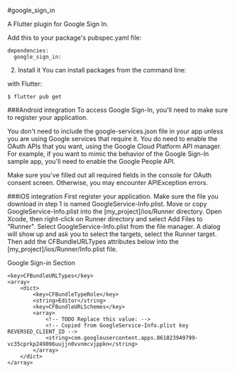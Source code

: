 #google_sign_in

A Flutter plugin for Google Sign In.

Add this to your package's pubspec.yaml file:

````
dependencies:
  google_sign_in:
````
2. Install it
You can install packages from the command line:

with Flutter:

````
$ flutter pub get
````

###Android integration
To access Google Sign-In, you'll need to make sure to register your application.

You don't need to include the google-services.json file in your app unless you are using Google services that require it. You do need to enable the OAuth APIs that you want, using the Google Cloud Platform API manager. For example, if you want to mimic the behavior of the Google Sign-In sample app, you'll need to enable the Google People API.

Make sure you've filled out all required fields in the console for OAuth consent screen. Otherwise, you may encounter APIException errors.

###iOS integration
First register your application.
Make sure the file you download in step 1 is named GoogleService-Info.plist.
Move or copy GoogleService-Info.plist into the [my_project]/ios/Runner directory.
Open Xcode, then right-click on Runner directory and select Add Files to "Runner".
Select GoogleService-Info.plist from the file manager.
A dialog will show up and ask you to select the targets, select the Runner target.
Then add the CFBundleURLTypes attributes below into the [my_project]/ios/Runner/Info.plist file.


 Google Sign-in Section

````
<key>CFBundleURLTypes</key>
<array>
	<dict>
		<key>CFBundleTypeRole</key>
		<string>Editor</string>
		<key>CFBundleURLSchemes</key>
		<array>
			<!-- TODO Replace this value: -->
			<!-- Copied from GoogleService-Info.plist key REVERSED_CLIENT_ID -->
			<string>com.googleusercontent.apps.861823949799-vc35cprkp249096uujjn0vvnmcvjppkn</string>
		</array>
	</dict>
</array>
````
